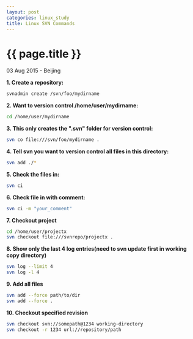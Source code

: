 ```yaml
---
layout: post
categories: linux_study
title: Linux SVN Commands
---
```


{{ page.title }}
================

<p class="meta">03 Aug 2015 - Beijing</p>

**1. Create a repository:**

```bash
svnadmin create /svn/foo/mydirname
```

**2. Want to version control /home/user/mydirname:**

```bash
cd /home/user/mydirname
```

**3. This only creates the ".svn" folder for version control:**

```bash
svn co file:///svn/foo/mydirname .
```

**4. Tell svn you want to version control all files in this directory:**

```bash
svn add ./*
```

**5. Check the files in:**

```bash
svn ci
```

**6. Check file in with comment:**

```bash
svn ci -m "your_comment"
```

**7. Checkout project**

```bash
cd /home/user/projectx
svn checkout file:///svnrepo/projectx .
```

**8. Show only the last 4 log entries(need to svn update first in working copy directory)**

```bash
svn log --limit 4
svn log -l 4
```

**9. Add all files**

```bash
svn add --force path/to/dir
svn add --force .
```

**10. Checkout specified revision**

```bash
svn checkout svn://somepath@1234 working-directory
svn checkout -r 1234 url://repository/path
```
